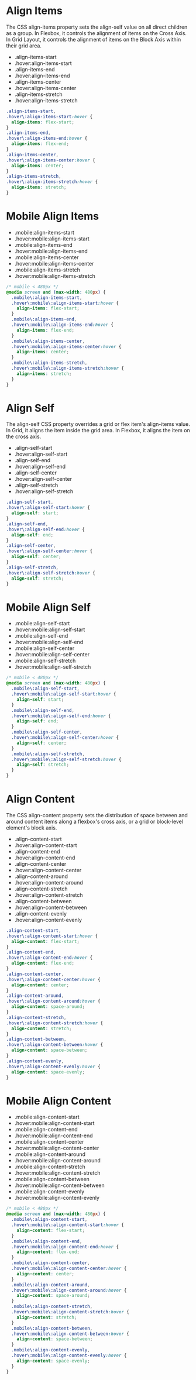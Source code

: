 # Align Items

The CSS align-items property sets the align-self value on all direct children as a group. In Flexbox, it controls the alignment of items on the Cross Axis. In Grid Layout, it controls the alignment of items on the Block Axis within their grid area.

- .align-items-start
- .hover:align-items-start
- .align-items-end
- .hover:align-items-end
- .align-items-center
- .hover:align-items-center
- .align-items-stretch
- .hover:align-items-stretch

```css
.align-items-start,
.hover\:align-items-start:hover {
  align-items: flex-start;
}
.align-items-end,
.hover\:align-items-end:hover {
  align-items: flex-end;
}
.align-items-center,
.hover\:align-items-center:hover {
  align-items: center;
}
.align-items-stretch,
.hover\:align-items-stretch:hover {
  align-items: stretch;
}
```

# Mobile Align Items

- .mobile:align-items-start
- .hover:mobile:align-items-start
- .mobile:align-items-end
- .hover:mobile:align-items-end
- .mobile:align-items-center
- .hover:mobile:align-items-center
- .mobile:align-items-stretch
- .hover:mobile:align-items-stretch

```css
/* mobile < 480px */
@media screen and (max-width: 480px) {
  .mobile\:align-items-start,
  .hover\:mobile\:align-items-start:hover {
    align-items: flex-start;
  }
  .mobile\:align-items-end,
  .hover\:mobile\:align-items-end:hover {
    align-items: flex-end;
  }
  .mobile\:align-items-center,
  .hover\:mobile\:align-items-center:hover {
    align-items: center;
  }
  .mobile\:align-items-stretch,
  .hover\:mobile\:align-items-stretch:hover {
    align-items: stretch;
  }
}
```

# Align Self

The align-self CSS property overrides a grid or flex item's align-items value. In Grid, it aligns the item inside the grid area. In Flexbox, it aligns the item on the cross axis.

- .align-self-start
- .hover:align-self-start
- .align-self-end
- .hover:align-self-end
- .align-self-center
- .hover:align-self-center
- .align-self-stretch
- .hover:align-self-stretch

```css
.align-self-start,
.hover\:align-self-start:hover {
  align-self: start;
}
.align-self-end,
.hover\:align-self-end:hover {
  align-self: end;
}
.align-self-center,
.hover\:align-self-center:hover {
  align-self: center;
}
.align-self-stretch,
.hover\:align-self-stretch:hover {
  align-self: stretch;
}
```

# Mobile Align Self

- .mobile:align-self-start
- .hover:mobile:align-self-start
- .mobile:align-self-end
- .hover:mobile:align-self-end
- .mobile:align-self-center
- .hover:mobile:align-self-center
- .mobile:align-self-stretch
- .hover:mobile:align-self-stretch

```css
/* mobile < 480px */
@media screen and (max-width: 480px) {
  .mobile\:align-self-start,
  .hover\:mobile\:align-self-start:hover {
    align-self: start;
  }
  .mobile\:align-self-end,
  .hover\:mobile\:align-self-end:hover {
    align-self: end;
  }
  .mobile\:align-self-center,
  .hover\:mobile\:align-self-center:hover {
    align-self: center;
  }
  .mobile\:align-self-stretch,
  .hover\:mobile\:align-self-stretch:hover {
    align-self: stretch;
  }
}
```

# Align Content

The CSS align-content property sets the distribution of space between and around content items along a flexbox's cross axis, or a grid or block-level element's block axis.

- .align-content-start
- .hover:align-content-start
- .align-content-end
- .hover:align-content-end
- .align-content-center
- .hover:align-content-center
- .align-content-around
- .hover:align-content-around
- .align-content-stretch
- .hover:align-content-stretch
- .align-content-between
- .hover:align-content-between
- .align-content-evenly
- .hover:align-content-evenly

```css
.align-content-start,
.hover\:align-content-start:hover {
  align-content: flex-start;
}
.align-content-end,
.hover\:align-content-end:hover {
  align-content: flex-end;
}
.align-content-center,
.hover\:align-content-center:hover {
  align-content: center;
}
.align-content-around,
.hover\:align-content-around:hover {
  align-content: space-around;
}
.align-content-stretch,
.hover\:align-content-stretch:hover {
  align-content: stretch;
}
.align-content-between,
.hover\:align-content-between:hover {
  align-content: space-between;
}
.align-content-evenly,
.hover\:align-content-evenly:hover {
  align-content: space-evenly;
}
```

# Mobile Align Content

- .mobile:align-content-start
- .hover:mobile:align-content-start
- .mobile:align-content-end
- .hover:mobile:align-content-end
- .mobile:align-content-center
- .hover:mobile:align-content-center
- .mobile:align-content-around
- .hover:mobile:align-content-around
- .mobile:align-content-stretch
- .hover:mobile:align-content-stretch
- .mobile:align-content-between
- .hover:mobile:align-content-between
- .mobile:align-content-evenly
- .hover:mobile:align-content-evenly

```css
/* mobile < 480px */
@media screen and (max-width: 480px) {
  .mobile\:align-content-start,
  .hover\:mobile\:align-content-start:hover {
    align-content: flex-start;
  }
  .mobile\:align-content-end,
  .hover\:mobile\:align-content-end:hover {
    align-content: flex-end;
  }
  .mobile\:align-content-center,
  .hover\:mobile\:align-content-center:hover {
    align-content: center;
  }
  .mobile\:align-content-around,
  .hover\:mobile\:align-content-around:hover {
    align-content: space-around;
  }
  .mobile\:align-content-stretch,
  .hover\:mobile\:align-content-stretch:hover {
    align-content: stretch;
  }
  .mobile\:align-content-between,
  .hover\:mobile\:align-content-between:hover {
    align-content: space-between;
  }
  .mobile\:align-content-evenly,
  .hover\:mobile\:align-content-evenly:hover {
    align-content: space-evenly;
  }
}
```
